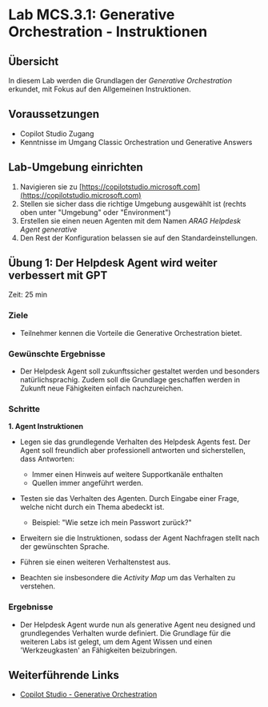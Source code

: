 # Lab MCS.3.1: Generative Orchestration - Instruktionen

## Übersicht
In diesem Lab werden die Grundlagen der *Generative Orchestration* erkundet, mit Fokus auf den Allgemeinen Instruktionen.

## Voraussetzungen
- Copilot Studio Zugang
- Kenntnisse im Umgang Classic Orchestration und Generative Answers

## Lab-Umgebung einrichten
1. Navigieren sie zu [https://copilotstudio.microsoft.com](https://copilotstudio.microsoft.com)
2. Stellen sie sicher dass die richtige Umgebung ausgewählt ist (rechts oben unter "Umgebung" oder "Environment")
3. Erstellen sie einen neuen Agenten mit dem Namen *ARAG Helpdesk Agent generative* 
4. Den Rest der Konfiguration belassen sie auf den Standardeinstellungen.

## Übung 1: Der Helpdesk Agent wird weiter verbessert mit GPT
Zeit: 25 min
### Ziele
- Teilnehmer kennen die Vorteile die Generative Orchestration bietet.

### Gewünschte Ergebnisse
-  Der Helpdesk Agent soll zukunftssicher gestaltet werden und besonders natürlichsprachig. Zudem soll die Grundlage geschaffen werden in Zukunft neue Fähigkeiten einfach nachzureichen.

### Schritte

**1. Agent Instruktionen**

- Legen sie das grundlegende Verhalten des Helpdesk Agents fest. Der Agent soll freundlich aber professionell antworten und sicherstellen, dass Antworten:

    - Immer einen Hinweis auf weitere Supportkanäle enthalten
    - Quellen immer angeführt werden.

- Testen sie das Verhalten des Agenten. Durch Eingabe einer Frage, welche nicht durch ein Thema abedeckt ist. 
    - Beispiel: "Wie setze ich mein Passwort zurück?"

- Erweitern sie die Instruktionen, sodass der Agent Nachfragen stellt nach der gewünschten Sprache.
- Führen sie einen weiteren Verhaltenstest aus.
- Beachten sie insbesondere die *Activity Map* um das Verhalten zu verstehen.

### Ergebnisse
- Der Helpdesk Agent wurde nun als generative Agent neu designed und grundlegendes Verhalten wurde definiert. Die Grundlage für die weiteren Labs ist gelegt, um dem Agent Wissen und einen 'Werkzeugkasten' an Fähigkeiten beizubringen.


## Weiterführende Links
- [Copilot Studio - Generative Orchestration](https://learn.microsoft.com/en-us/microsoft-copilot-studio/advanced-generative-actions)
